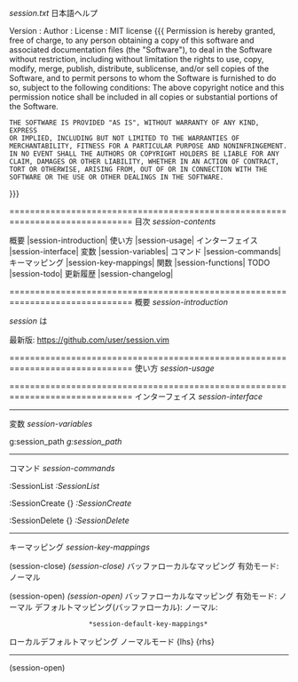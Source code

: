 *session.txt*	日本語ヘルプ

Version :
Author  :
License : MIT license  {{{
    Permission is hereby granted, free of charge, to any person obtaining
    a copy of this software and associated documentation files (the
    "Software"), to deal in the Software without restriction, including
    without limitation the rights to use, copy, modify, merge, publish,
    distribute, sublicense, and/or sell copies of the Software, and to
    permit persons to whom the Software is furnished to do so, subject to
    the following conditions:
    The above copyright notice and this permission notice shall be included
    in all copies or substantial portions of the Software.

    THE SOFTWARE IS PROVIDED "AS IS", WITHOUT WARRANTY OF ANY KIND, EXPRESS
    OR IMPLIED, INCLUDING BUT NOT LIMITED TO THE WARRANTIES OF
    MERCHANTABILITY, FITNESS FOR A PARTICULAR PURPOSE AND NONINFRINGEMENT.
    IN NO EVENT SHALL THE AUTHORS OR COPYRIGHT HOLDERS BE LIABLE FOR ANY
    CLAIM, DAMAGES OR OTHER LIABILITY, WHETHER IN AN ACTION OF CONTRACT,
    TORT OR OTHERWISE, ARISING FROM, OUT OF OR IN CONNECTION WITH THE
    SOFTWARE OR THE USE OR OTHER DEALINGS IN THE SOFTWARE.
}}}

==============================================================================
目次						*session-contents*

概要				|session-introduction|
使い方				|session-usage|
インターフェイス		|session-interface|
  変数				  |session-variables|
  コマンド			  |session-commands|
  キーマッピング		  |session-key-mappings|
  関数				  |session-functions|
TODO				|session-todo|
更新履歴			|session-changelog|


==============================================================================
概要						*session-introduction*

*session* は

最新版:
https://github.com/user/session.vim


==============================================================================
使い方						*session-usage*



==============================================================================
インターフェイス				*session-interface*

------------------------------------------------------------------------------
変数						*session-variables*

g:session_path					*g:session_path*


------------------------------------------------------------------------------
コマンド					*session-commands*

:SessionList					*:SessionList*


:SessionCreate {}				*:SessionCreate*


:SessionDelete {}				*:SessionDelete*


------------------------------------------------------------------------------
キーマッピング					*session-key-mappings*

<Plug>(session-close)				*<Plug>(session-close)*
	バッファローカルなマッピング
	有効モード: ノーマル


<Plug>(session-open)				*<Plug>(session-open)*
	バッファローカルなマッピング
	有効モード: ノーマル
	デフォルトマッピング(バッファローカル):
		ノーマル:	<CR>


						*session-default-key-mappings*

ローカルデフォルトマッピング
ノーマルモード
{lhs}		{rhs}
--------	------------------------
<CR>		<Plug>(session-open)


